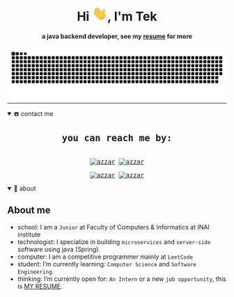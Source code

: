 <div align="center">
<h1 align="center">Hi <img width="35" src="https://github.com/1999AZZAR/1999AZZAR/blob/main/resources/img/waving.gif">, I'm Tek</h1>
<h4 align="center">a java backend developer, see my <a href="https://github.com/Tenirberdi/Tenirberdi/blob/main/doc/Tek%20Kambarov%20CV.pdf" target="_blank">resume</a> for more</h4>
</div>

<div align="center">
  <a href="https://1999azzar.github.io/1999AZZAR/">
  <img  src="https://github.com/1999AZZAR/1999AZZAR/blob/main/resources/img/grid-snake.svg"
       alt="snake" /></a>
</div>

-----
<details open>
  <summary>☎️ contact me</summary>
<div>
  <samp>
    <h2 align="center">you can reach me by:</h2>
    <p align="center">
      <br/>
      <a href="https://www.linkedin.com/in/tek-kambarov/" target="blank"><img align="center"
         src="https://img.shields.io/badge/linkedin-%231DA1F2.svg?style=for-the-badge&logo=linkedin&logoColor=white"
         alt="azzar" height="30"/></a>
      <a href="tekukambarov@gmail.com" target="blank"><img align="center"
         src="https://img.shields.io/badge/gmail-EA4335.svg?style=for-the-badge&logo=gmail&logoColor=white"
         alt="azzar" height="30"/></a>
    </p>
  <p align="center">
      <a href="https://wa.me/qr/EJ6BG72EEVVAD1" target="blank"><img align="center"
         src="https://img.shields.io/badge/whatsapp-4B7F1.svg?style=for-the-badge&logo=whatsapp&logoColor=white"
         alt="azzar" height="30"/></a>
      <a href="https://t.me/tekkambarov" target="blank"><img align="center"
         src="https://img.shields.io/badge/-telegram-red?color=white&logo=telegram&logoColor=black"
         alt="azzar" height="30"/></a>
      <br>
    </p>
  </samp>
</div>
</details>

<details open>
  <summary>🧮 about</summary>

##  About me
- school: I am a `Junior` at Faculty of Computers & Informatics at INAI institute
- technologist: I specialize in building `microservices` and `server-side` software using java (Spring).
- computer: I am a competitive programmer mainly at `LeetCode`
- student: I’m currently learning: `Computer Science` and `Software Engineering`.
- thinking: I’m currently open for: `An Intern` or a new `job opportunity`, this is [MY RESUME](https://github.com/Tenirberdi/Tenirberdi/blob/main/doc/Tek%20Kambarov%20Java%20Developer%20CV.pdf).

<br>

